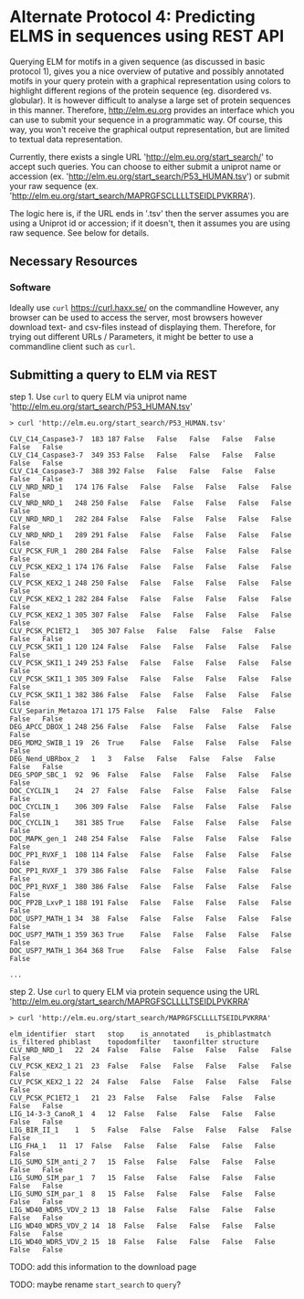 # Alternate Protocol 4: Predicting ELMS in sequences using REST API

Querying ELM for motifs in a given sequence (as discussed in basic protocol 1),
gives you a nice overview of putative and possibly annotated motifs in your
query protein with a graphical representation using colors to highlight
different regions of the protein sequence (eg. disordered vs. globular).
It is however difficult to analyse a large set of protein sequences in this
manner. Therefore, http://elm.eu.org provides an interface which you can use to submit your sequence
in a programmatic way. Of course, this way, you won't receive the graphical
output representation, but are limited to textual data representation.

Currently, there exists a single URL 'http://elm.eu.org/start_search/' to
accept such queries. You can choose to either submit a uniprot name or accession
(ex. 'http://elm.eu.org/start_search/P53_HUMAN.tsv') or submit your raw
sequence (ex. 'http://elm.eu.org/start_search/MAPRGFSCLLLLTSEIDLPVKRRA').

The logic here is, if the URL ends in '.tsv' then the server assumes you
are using a Uniprot id or accession; if it doesn't, then it assumes you are
using raw sequence. See below for details.

## Necessary Resources

### Software

Ideally use `curl` https://curl.haxx.se/ on the commandline
However, any browser can be used to access the server, most browsers however download text- and csv-files instead of displaying them. Therefore, for trying out different URLs / Parameters, it might be better to use a commandline client such as `curl`.

## Submitting a query to ELM via REST

step 1. Use `curl` to query ELM via uniprot name 'http://elm.eu.org/start_search/P53_HUMAN.tsv'

```
> curl 'http://elm.eu.org/start_search/P53_HUMAN.tsv'

CLV_C14_Caspase3-7	183	187	False	False	False	False	False	False	False
CLV_C14_Caspase3-7	349	353	False	False	False	False	False	False	False
CLV_C14_Caspase3-7	388	392	False	False	False	False	False	False	False
CLV_NRD_NRD_1	174	176	False	False	False	False	False	False	False
CLV_NRD_NRD_1	248	250	False	False	False	False	False	False	False
CLV_NRD_NRD_1	282	284	False	False	False	False	False	False	False
CLV_NRD_NRD_1	289	291	False	False	False	False	False	False	False
CLV_PCSK_FUR_1	280	284	False	False	False	False	False	False	False
CLV_PCSK_KEX2_1	174	176	False	False	False	False	False	False	False
CLV_PCSK_KEX2_1	248	250	False	False	False	False	False	False	False
CLV_PCSK_KEX2_1	282	284	False	False	False	False	False	False	False
CLV_PCSK_KEX2_1	305	307	False	False	False	False	False	False	False
CLV_PCSK_PC1ET2_1	305	307	False	False	False	False	False	False	False
CLV_PCSK_SKI1_1	120	124	False	False	False	False	False	False	False
CLV_PCSK_SKI1_1	249	253	False	False	False	False	False	False	False
CLV_PCSK_SKI1_1	305	309	False	False	False	False	False	False	False
CLV_PCSK_SKI1_1	382	386	False	False	False	False	False	False	False
CLV_Separin_Metazoa	171	175	False	False	False	False	False	False	False
DEG_APCC_DBOX_1	248	256	False	False	False	False	False	False	False
DEG_MDM2_SWIB_1	19	26	True	False	False	False	False	False	False
DEG_Nend_UBRbox_2	1	3	False	False	False	False	False	False	False
DEG_SPOP_SBC_1	92	96	False	False	False	False	False	False	False
DOC_CYCLIN_1	24	27	False	False	False	False	False	False	False
DOC_CYCLIN_1	306	309	False	False	False	False	False	False	False
DOC_CYCLIN_1	381	385	True	False	False	False	False	False	False
DOC_MAPK_gen_1	248	254	False	False	False	False	False	False	False
DOC_PP1_RVXF_1	108	114	False	False	False	False	False	False	False
DOC_PP1_RVXF_1	379	386	False	False	False	False	False	False	False
DOC_PP1_RVXF_1	380	386	False	False	False	False	False	False	False
DOC_PP2B_LxvP_1	188	191	False	False	False	False	False	False	False
DOC_USP7_MATH_1	34	38	False	False	False	False	False	False	False
DOC_USP7_MATH_1	359	363	True	False	False	False	False	False	False
DOC_USP7_MATH_1	364	368	True	False	False	False	False	False	False

...
```

step 2. Use `curl` to query ELM via protein sequence using the URL 'http://elm.eu.org/start_search/MAPRGFSCLLLLTSEIDLPVKRRA'

```
> curl 'http://elm.eu.org/start_search/MAPRGFSCLLLLTSEIDLPVKRRA'

elm_identifier	start	stop	is_annotated	is_phiblastmatch	is_filtered	phiblast	topodomfilter	taxonfilter	structure
CLV_NRD_NRD_1	22	24	False	False	False	False	False	False	False
CLV_PCSK_KEX2_1	21	23	False	False	False	False	False	False	False
CLV_PCSK_KEX2_1	22	24	False	False	False	False	False	False	False
CLV_PCSK_PC1ET2_1	21	23	False	False	False	False	False	False	False
LIG_14-3-3_CanoR_1	4	12	False	False	False	False	False	False	False
LIG_BIR_II_1	1	5	False	False	False	False	False	False	False
LIG_FHA_1	11	17	False	False	False	False	False	False	False
LIG_SUMO_SIM_anti_2	7	15	False	False	False	False	False	False	False
LIG_SUMO_SIM_par_1	7	15	False	False	False	False	False	False	False
LIG_SUMO_SIM_par_1	8	15	False	False	False	False	False	False	False
LIG_WD40_WDR5_VDV_2	13	18	False	False	False	False	False	False	False
LIG_WD40_WDR5_VDV_2	14	18	False	False	False	False	False	False	False
LIG_WD40_WDR5_VDV_2	15	18	False	False	False	False	False	False	False
```


TODO: add this information to the download page

TODO: maybe rename `start_search` to `query`?
